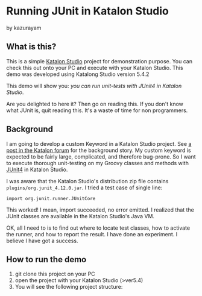 Running JUnit in Katalon Studio
====

by kazurayam

## What is this?

This is a simple [Katalon Studio](https://www.katalon.com/) project for demonstration purpose. You can check this out onto your PC and execute with your Katalon Studio. This demo was developed using Katalong Studio version 5.4.2

This demo will show you: *you can run unit-tests with JUnit4 in Katalon Studio*.

Are you delighted to here it? Then go on reading this. If you don't know what JUnit is, quit reading this. It's a waste of time for non programmers.

## Background

I am going to develop a custom Keyword in a Katalon Studio project. See [a post in the Katalon forum](https://forum.katalon.com/discussion/comment/19738) for the background story. My custom keyword is expected to be fairly large, complicated, and therefore bug-prone. So I want to execute thorough unit-testing on my Groovy classes and methods with [JUnit4](https://junit.org/junit4/) in Katalon Studio.

I was aware that the Katalon Studio's distribution zip file contains `plugins/org.junit_4.12.0.jar`. I tried a test case of single line:
```
import org.junit.runner.JUnitCore
```
This worked! I mean, import succeeded, no error emitted. I realized that the JUnit classes are available in the Katalon Studio's Java VM.

OK, all I need to is to find out where to locate test classes, how to activate the runner, and how to report the result. I have done an experiment. I believe I have got a success.

## How to run the demo

1. git clone this project on your PC
2. open the project with your Katalon Studio (>ver5.4)
3. You will see the following project structure:

